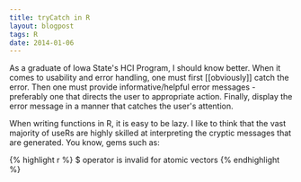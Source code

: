 ```yaml
---
title: tryCatch in R
layout: blogpost
tags: R
date: 2014-01-06
---
```


<div id = "statement">
As a graduate of Iowa State's HCI Program, I should know better. When it comes 
to usability and error handling, one must first [[obviously]] catch the error. Then
one must provide informative/helpful error messages - preferably one that directs
the user to appropriate action. Finally, display the error 
message in a manner that catches the user's attention.

When writing functions in R, it is easy to be lazy. I like to think that the 
vast majority of useRs are highly skilled at interpreting the cryptic messages
that are generated. You know, gems such as:

{% highlight r %}
$ operator is invalid for atomic vectors
{% endhighlight %}
</div>